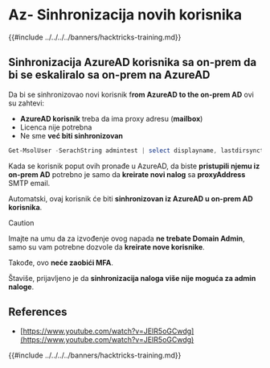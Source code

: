 # Az- Sinhronizacija novih korisnika

{{#include ../../../../banners/hacktricks-training.md}}

## Sinhronizacija AzureAD korisnika sa on-prem da bi se eskaliralo sa on-prem na AzureAD

Da bi se sinhronizovao novi korisnik f**rom AzureAD to the on-prem AD** ovi su zahtevi:

- **AzureAD korisnik** treba da ima proxy adresu (**mailbox**)
- Licenca nije potrebna
- Ne sme **već biti sinhronizovan**
```powershell
Get-MsolUser -SerachString admintest | select displayname, lastdirsynctime, proxyaddresses, lastpasswordchangetimestamp | fl
```
Kada se korisnik poput ovih pronađe u AzureAD, da biste **pristupili njemu iz on-prem AD** potrebno je samo da **kreirate novi nalog** sa **proxyAddress** SMTP email.

Automatski, ovaj korisnik će biti **sinhronizovan iz AzureAD u on-prem AD korisnika**.

> [!CAUTION]
> Imajte na umu da za izvođenje ovog napada **ne trebate Domain Admin**, samo su vam potrebne dozvole da **kreirate nove korisnike**.
>
> Takođe, ovo **neće zaobići MFA**.
>
> Štaviše, prijavljeno je da **sinhronizacija naloga više nije moguća za admin naloge**.

## References

- [https://www.youtube.com/watch?v=JEIR5oGCwdg](https://www.youtube.com/watch?v=JEIR5oGCwdg)

{{#include ../../../../banners/hacktricks-training.md}}
